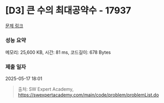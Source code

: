 # [D3] 큰 수의 최대공약수 - 17937 

[문제 링크](https://swexpertacademy.com/main/code/problem/problemDetail.do?contestProbId=AYmRI_8ajv8DFARi) 

### 성능 요약

메모리: 25,600 KB, 시간: 81 ms, 코드길이: 678 Bytes

### 제출 일자

2025-05-17 18:01



> 출처: SW Expert Academy, https://swexpertacademy.com/main/code/problem/problemList.do